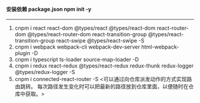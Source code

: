 #### 安装依赖 package.json npm init -y
---
1. cnpm i react react-dom @types/react @types/react-dom react-router-dom @types/react-router-dom react-transition-group @types/react-transition-group react-swipe @types/react-swipe -S
2. cnpm i webpack webpack-cli webpack-dev-server html-webpack-plugin -D
3. cnpm i typescript ts-loader source-map-loader -D
4. cnpm i redux react-redux @types/react-redux redux-thunk redux-logger @types/redux-logger -S
5. cnpm i connected-react-router -S <可以通过向仓库派发动作的方式实现路由跳转。
每次路径发生变化时可以把最新的路径放到仓库里面，以便随时在仓库中获取。>